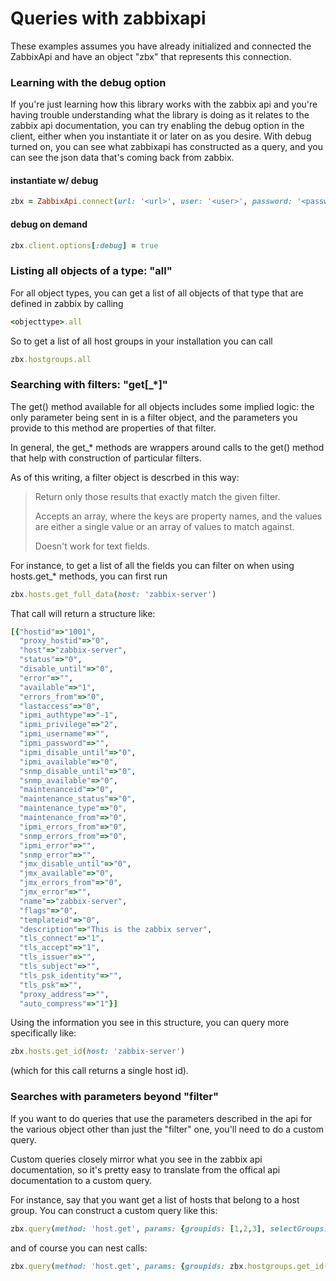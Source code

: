 # Queries with zabbixapi

These examples assumes you have already initialized and connected the ZabbixApi and have an object "zbx" that represents this connection.

### Learning with the debug option
If you're just learning how this library works with the zabbix api and you're having trouble understanding what the library is doing as it relates to the zabbix api documentation, you can try enabling the debug option in the client, either when you instantiate it or later on as you desire.  With debug turned on, you can see what zabbixapi has constructed as a query, and you can see the json data that's coming back from zabbix.

#### instantiate w/ debug
``` ruby
zbx = ZabbixApi.connect(url: '<url>', user: '<user>', password: '<passwd>', debug: true)
```

#### debug on demand
``` ruby
zbx.client.options[:debug] = true
```

### Listing all objects of a type: "all"

For all object types, you can get a list of all objects of that type that are defined in zabbix by calling 
``` ruby
<objecttype>.all
```
So to get a list of all host groups in your installation you can call
``` ruby
zbx.hostgroups.all
```

### Searching with filters: "get[_*]"

The get() method available for all objects includes some implied logic: the only parameter being sent in is a filter object, and the parameters you provide to this method are properties of that filter.

In general, the get_* methods are wrappers around calls to the get() method that help with construction of particular filters.

As of this writing, a filter object is descrbed in this way:

> Return only those results that exactly match the given filter.
>
> Accepts an array, where the keys are property names, and the values are either a single value or an array of values to match against.
>
> Doesn't work for text fields. 

For instance, to get a list of all the fields you can filter on when using hosts.get_* methods, you can first run

``` ruby
zbx.hosts.get_full_data(host: 'zabbix-server')
```

That call will return a structure like:

``` ruby
[{"hostid"=>"1001",
  "proxy_hostid"=>"0",
  "host"=>"zabbix-server",
  "status"=>"0",
  "disable_until"=>"0",
  "error"=>"",
  "available"=>"1",
  "errors_from"=>"0",
  "lastaccess"=>"0",
  "ipmi_authtype"=>"-1",
  "ipmi_privilege"=>"2",
  "ipmi_username"=>"",
  "ipmi_password"=>"",
  "ipmi_disable_until"=>"0",
  "ipmi_available"=>"0",
  "snmp_disable_until"=>"0",
  "snmp_available"=>"0",
  "maintenanceid"=>"0",
  "maintenance_status"=>"0",
  "maintenance_type"=>"0",
  "maintenance_from"=>"0",
  "ipmi_errors_from"=>"0",
  "snmp_errors_from"=>"0",
  "ipmi_error"=>"",
  "snmp_error"=>"",
  "jmx_disable_until"=>"0",
  "jmx_available"=>"0",
  "jmx_errors_from"=>"0",
  "jmx_error"=>"",
  "name"=>"zabbix-server",
  "flags"=>"0",
  "templateid"=>"0",
  "description"=>"This is the zabbix server",
  "tls_connect"=>"1",
  "tls_accept"=>"1",
  "tls_issuer"=>"",
  "tls_subject"=>"",
  "tls_psk_identity"=>"",
  "tls_psk"=>"",
  "proxy_address"=>"",
  "auto_compress"=>"1"}]
```

Using the information you see in this structure, you can query more specifically like:

``` ruby
zbx.hosts.get_id(host: 'zabbix-server')
```

(which for this call returns a single host id).


### Searches with parameters beyond "filter"

If you want to do queries that use the parameters described in the api for the various object other than just the "filter" one, you'll need to do a custom query.

Custom queries closely mirror what you see in the zabbix api documentation, so it's pretty easy to translate from the offical api documentation to a custom query.

For instance, say that you want get a list of hosts that belong to a host group.  You can construct a custom query like this:

``` ruby
zbx.query(method: 'host.get', params: {groupids: [1,2,3], selectGroups: :extend})
```
and of course you can nest calls:
```ruby
zbx.query(method: 'host.get', params: {groupids: zbx.hostgroups.get_id(name: 'My Hostgroup'), selectGroups: :extend})
```
